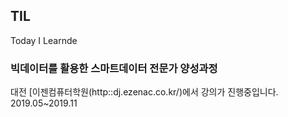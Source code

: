 ## TIL

Today I Learnde

### 빅데이터를 활용한 스마트데이터 전문가 양성과정

대전 [이젠컴퓨터학원(http::dj.ezenac.co.kr/)에서 강의가 진행중입니다. 
2019.05~2019.11
